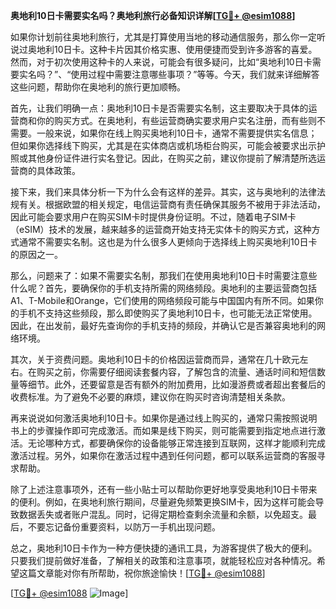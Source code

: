 **奥地利10日卡需要实名吗？奥地利旅行必备知识详解[[TG💪+ @esim1088](https://t.me/s/esim1088)]**

如果你计划前往奥地利旅行，尤其是打算使用当地的移动通信服务，那么你一定听说过奥地利10日卡。这种卡片因其价格实惠、使用便捷而受到许多游客的喜爱。然而，对于初次使用这种卡的人来说，可能会有很多疑问，比如“奥地利10日卡需要实名吗？”、“使用过程中需要注意哪些事项？”等等。今天，我们就来详细解答这些问题，帮助你在奥地利的旅行更加顺畅。

首先，让我们明确一点：奥地利10日卡是否需要实名制，这主要取决于具体的运营商和你的购买方式。在奥地利，有些运营商确实要求用户实名注册，而有些则不需要。一般来说，如果你在线上购买奥地利10日卡，通常不需要提供实名信息；但如果你选择线下购买，尤其是在实体商店或机场柜台购买，可能会被要求出示护照或其他身份证件进行实名登记。因此，在购买之前，建议你提前了解清楚所选运营商的具体政策。

接下来，我们来具体分析一下为什么会有这样的差异。其实，这与奥地利的法律法规有关。根据欧盟的相关规定，电信运营商有责任确保其服务不被用于非法活动，因此可能会要求用户在购买SIM卡时提供身份证明。不过，随着电子SIM卡（eSIM）技术的发展，越来越多的运营商开始支持无实体卡的购买方式，这种方式通常不需要实名制。这也是为什么很多人更倾向于选择线上购买奥地利10日卡的原因之一。

那么，问题来了：如果不需要实名制，那我们在使用奥地利10日卡时需要注意些什么呢？首先，要确保你的手机支持所需的网络频段。奥地利的主要运营商包括A1、T-Mobile和Orange，它们使用的网络频段可能与中国国内有所不同。如果你的手机不支持这些频段，那么即使购买了奥地利10日卡，也可能无法正常使用。因此，在出发前，最好先查询你的手机支持的频段，并确认它是否兼容奥地利的网络环境。

其次，关于资费问题。奥地利10日卡的价格因运营商而异，通常在几十欧元左右。在购买之前，你需要仔细阅读套餐内容，了解包含的流量、通话时间和短信数量等细节。此外，还要留意是否有额外的附加费用，比如漫游费或者超出套餐后的收费标准。为了避免不必要的麻烦，建议你在购买时咨询清楚相关条款。

再来说说如何激活奥地利10日卡。如果你是通过线上购买的，通常只需按照说明书上的步骤操作即可完成激活。而如果是线下购买，则可能需要到指定地点进行激活。无论哪种方式，都要确保你的设备能够正常连接到互联网，这样才能顺利完成激活过程。另外，如果你在激活过程中遇到任何问题，都可以联系运营商的客服寻求帮助。

除了上述注意事项外，还有一些小贴士可以帮助你更好地享受奥地利10日卡带来的便利。例如，在奥地利旅行期间，尽量避免频繁更换SIM卡，因为这样可能会导致数据丢失或者账户混乱。同时，记得定期检查剩余流量和余额，以免超支。最后，不要忘记备份重要资料，以防万一手机出现问题。

总之，奥地利10日卡作为一种方便快捷的通讯工具，为游客提供了极大的便利。只要我们提前做好准备，了解相关的政策和注意事项，就能轻松应对各种情况。希望这篇文章能对你有所帮助，祝你旅途愉快！[[TG💪+ @esim1088](https://t.me/s/esim1088)]

[[TG💪+ @esim1088](https://t.me/s/esim1088) ![Image](https://i.postimg.cc/4NQfJmqS/Snipaste-2025-05-13-00-14-12.png)]